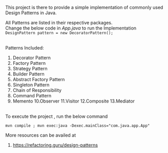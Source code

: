 
This project is there to provide a simple implementation of commonly used <br>
Design Patterns in Java. <br>

All Patterns are listed in their respective packages. <br>
Change the below code in *App.java* to run the Implementation<br>
`DesignPattern pattern = new DecoratorPattern();`

<br>Patterns Included:
1. Decorator Pattern
2. Factory Pattern
3. Strategy Pattern
4. Builder Pattern
5. Abstract Factory Pattern
6. Singleton Pattern
7. Chain of Responsibility
8. Command Pattern
9. Memento
10.Observer
11.Visitor
12.Composite
13.Mediator

<br>
To execute the project , run the below command
<br>

`mvn compile ; mvn exec:java -Dexec.mainClass="com.java.app.App"`

More resources can be availed at 
1. https://refactoring.guru/design-patterns